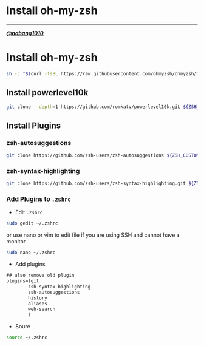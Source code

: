 # Install oh-my-zsh

---

[***@nabang1010***](https://github.com/nabang1010)

# Install oh-my-zsh

```bash
sh -c "$(curl -fsSL https://raw.githubusercontent.com/ohmyzsh/ohmyzsh/master/tools/install.sh)"
```

## Install powerlevel10k

```bash
git clone --depth=1 https://github.com/romkatv/powerlevel10k.git ${ZSH_CUSTOM:-$HOME/.oh-my-zsh/custom}/themes/powerlevel10k
```

## Install Plugins

### zsh-autosuggestions

```bash
git clone https://github.com/zsh-users/zsh-autosuggestions ${ZSH_CUSTOM:-~/.oh-my-zsh/custom}/plugins/zsh-autosuggestions
```

### zsh-syntax-highlighting

```bash
git clone https://github.com/zsh-users/zsh-syntax-highlighting.git ${ZSH_CUSTOM:-~/.oh-my-zsh/custom}/plugins/zsh-syntax-highlighting
```

### Add Plugins to `.zshrc`

- Edit `.zshrc`

```bash
sudo gedit ~/.zshrc
```

or use nano or vim to edit file  if you are using SSH and cannot have a monitor

```bash
sudo nano ~/.zshrc
```


- Add plugins

```txt
## also remove old plugin 
plugins=(git 
        zsh-syntax-highlighting
        zsh-autosuggestions 
        history 
        aliases 
        web-search
        )
```

- Soure

```bash
source ~/.zshrc
```
